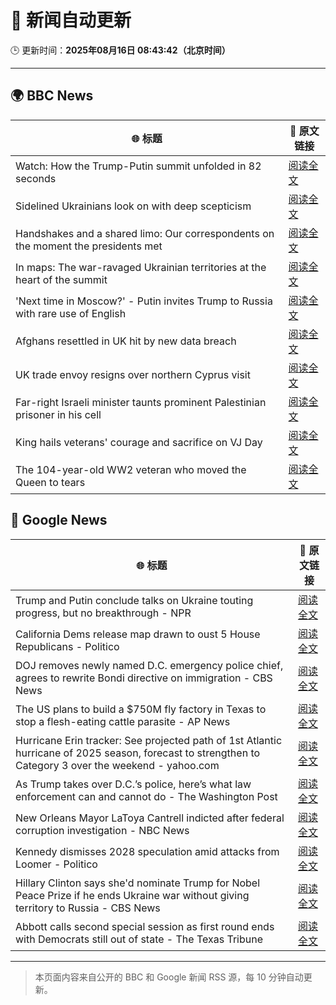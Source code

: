 # 🧠 新闻自动更新

🕒 更新时间：**2025年08月16日 08:43:42（北京时间）**

---

## 🌍 BBC News

| 🌐 标题 | 🔗 原文链接 |
|--------|-------------|
| Watch: How the Trump-Putin summit unfolded in 82 seconds | [阅读全文](https://www.bbc.com/news/videos/c62wdzlnv1do?at_medium=RSS&at_campaign=rss) |
| Sidelined Ukrainians look on with deep scepticism | [阅读全文](https://www.bbc.com/news/articles/cm21l237pkpo?at_medium=RSS&at_campaign=rss) |
| Handshakes and a shared limo: Our correspondents on the moment the presidents met | [阅读全文](https://www.bbc.com/news/videos/crm4dnmy0pgo?at_medium=RSS&at_campaign=rss) |
| In maps: The war-ravaged Ukrainian territories at the heart of the summit | [阅读全文](https://www.bbc.com/news/articles/cgkrn433lk2o?at_medium=RSS&at_campaign=rss) |
| 'Next time in Moscow?' - Putin invites Trump to Russia with rare use of English | [阅读全文](https://www.bbc.com/news/videos/clyrdnlnzyjo?at_medium=RSS&at_campaign=rss) |
| Afghans resettled in UK hit by new data breach | [阅读全文](https://www.bbc.com/news/articles/ce87nyr3evro?at_medium=RSS&at_campaign=rss) |
| UK trade envoy resigns over northern Cyprus visit | [阅读全文](https://www.bbc.com/news/articles/c0j9ezpgq8qo?at_medium=RSS&at_campaign=rss) |
| Far-right Israeli minister taunts prominent Palestinian prisoner in his cell | [阅读全文](https://www.bbc.com/news/articles/cqxg3xg8xyyo?at_medium=RSS&at_campaign=rss) |
| King hails veterans' courage and sacrifice on VJ Day | [阅读全文](https://www.bbc.com/news/articles/c5y0lnzpqjgo?at_medium=RSS&at_campaign=rss) |
| The 104-year-old WW2 veteran who moved the Queen to tears | [阅读全文](https://www.bbc.com/news/articles/c1kzwwk30wro?at_medium=RSS&at_campaign=rss) |

## 📰 Google News

| 🌐 标题 | 🔗 原文链接 |
|--------|-------------|
| Trump and Putin conclude talks on Ukraine touting progress, but no breakthrough - NPR | [阅读全文](https://news.google.com/rss/articles/CBMihAFBVV95cUxNQlFqOVJIb3gtYXVtZUIxNGdkZ0lMMUpwUEN5b3FNN0J3MHhoT0lpaEVsS3BrNlljNjZGeEY5LVN2TW5vLVJJMllUZ0JSVEkwMFloaGtpWmZNa2JYRkJjeUgyMkQ1dzJEN0hCRzdxZ0RXdlluQlNrQlREZHRNMTZtSUNRT1I?oc=5) |
| California Dems release map drawn to oust 5 House Republicans - Politico | [阅读全文](https://news.google.com/rss/articles/CBMirwFBVV95cUxPamRITW9YT1FFUzE5dm5TUmZGVUxDS0Myd0lPM1NKXzJQblQtN1dOM1VuT1had2VnVi1VQk1FODZVcTFDTkUyc3RRM2JZOFhrTFkwZ2s2MGcwVTdVQjJBYzcwb2gtYUpxX1JQblNJMmdSQXVyLWluVmtkeXFoZ3VQdVRTelBNbmhGcUp1eXdBQ1BDN29EN3V6SW5EQ2F5cWU3WUVCX3ExV0g5X3BveHg4?oc=5) |
| DOJ removes newly named D.C. emergency police chief, agrees to rewrite Bondi directive on immigration - CBS News | [阅读全文](https://news.google.com/rss/articles/CBMijwFBVV95cUxPZk1EQ2hkc3FVWklCNzlBSDI0SVdicnJ5QXVETWhRNGdjR2RLOTMwaElmUHNnWUpyVnc0Nk9Wb0Y3QlAwalcyX0pSYkxlaFUxNkk0Wk1IVmdpdTRrV3dwZjY2amVjbHU1RlA1YWw3UDNVaUhrOW9zMUtmbWkxbllkdXBCSUlFdktrMDNzejZ3ONIBlAFBVV95cUxOVjlyNTgwLU5kck1fdkdfVDNwNzg1UjdJaEcxaTdYTlNfSUNCRTFwX0lKQi1NRmpGY1F4STBBOHFlSDJKbGFyc1lsZHc2VTFwSmxNWmdwRTQ4bnNTRXZCWndIVnJrTnExTEQwZW9KdTRnVjNuSTkzQXpRNTdrX1hhZHBWU3lsMjB6M3FocVk0c05hV2Vq?oc=5) |
| The US plans to build a $750M fly factory in Texas to stop a flesh-eating cattle parasite - AP News | [阅读全文](https://news.google.com/rss/articles/CBMiqwFBVV95cUxORHZkQjVBMUFGRGUwV3BjOUVaS2F0OUJ1RFZybFlDOGV2WWpiYlNTOGktWUpULTYtM0xRRU1Mbk9FQzFfNkpiMjdhdDVMZ1RIMTJwQkYyRjM3NGlVQlJ6a3NzRl90XzNhOENhd1lrang1ajV6MXBxN05GeTBjaVNLb1pvWVNkMm1KVlNrSndOaXdoWURLVWtmeXpDbThZc3lOcEpxaTlBbERtdWM?oc=5) |
| Hurricane Erin tracker: See projected path of 1st Atlantic hurricane of 2025 season, forecast to strengthen to Category 3 over the weekend - yahoo.com | [阅读全文](https://news.google.com/rss/articles/CBMipgJBVV95cUxOQUM2VkloZzVTdmlDNkNGc3BWeHA1ZEdDN3YzUWJITjNXbXUtSlFUZkJQaWtLdDMxaExXLTllSElGbFdqSmxiczU4NnFiNWI0RWpPVDVnUGFBcnpmX0lUeVV0RGV3NDRBTGFaNDA1S0lwNkNMcjBDbXpuc0lIOWQ3VFBfNkMweEN0b3ladThMa3g0akk1QmJKVXgydkt0V0NJUFNReFVtNmVzd3F3NmRnTGxDMUJYdEhNYUdyTDlWNUt6RmotcURSZ1lDdnJqUzhad1dKeHJZemNWVW92Nkt5WDBOMFVoUk9sR3dsRUZBQ0N2Nm1wTTVwVGdHX2JiMlpHak40YlJkWHhreXB5d3ZJYmgzVXh6LVZUVVhjb01DOVMxUm94b1E?oc=5) |
| As Trump takes over D.C.’s police, here’s what law enforcement can and cannot do - The Washington Post | [阅读全文](https://news.google.com/rss/articles/CBMilwFBVV95cUxQWjVZRk1aSTFXSnJpeXptWjJlMWVZckJYVGZJdFlfQWpSYTZWdl9VNXY0VTlkZnJNWWhicWM5SzRWVWZHaVd0Tk1yWS1zUHJfakwtV1F3bUMyVnNwUnFoanJjTlBfNVZ3SXUxQ0stSzhJLTd4T2tUWnp2dldzLWMzbWFGeE1VQVBYbVFuVWNPeDNTQV9tODJv?oc=5) |
| New Orleans Mayor LaToya Cantrell indicted after federal corruption investigation - NBC News | [阅读全文](https://news.google.com/rss/articles/CBMiugFBVV95cUxQM1BkSXQ3MlVyY0JybGRKaEcwSGdHYjlrU3ZGZGoxY09KbE1naUQ5OEpxTDVxUDFUdE5URVVNRFZLN0lkMDY0RWJDbF94RU90cDBKZ0I0ekI5X1p5RXlleUhKWW1XNk5WSi1Td2NkMmVXVFlBYUZxb2lGQTVJTFpUSVZoWmNHSWtiRnZHbTd5R0dKV1pjRHVxU0daWkNIdmQ3UnBCUWFCTk1DS0tUZ25VSTNvUjNCakQxbnfSAVZBVV95cUxONlNBZXAyeFRaV1J6NFk2S1BUaGptaHZHUDFMMmhUd3BBQkN4T1UyeEJaMEU4ZVJ4YTBHemxOVFZBVGc2eEhIbXpoTGhMWEd1MkZEdmJpdw?oc=5) |
| Kennedy dismisses 2028 speculation amid attacks from Loomer - Politico | [阅读全文](https://news.google.com/rss/articles/CBMiekFVX3lxTE93Rkc1QUpQVkFiYnpQN2xWLWQzWTFWbFVVaDRuaUVORWpwcVpuREJEZWJEclNYeldLampoVnMwZ3JvMC05eC0yOE02SE1zbVA2WWVvc1FNTnE5a3NrSnQ1eDNJSURiQ1hSbzJ4WWNfNkswaGtMdW1aVTBR?oc=5) |
| Hillary Clinton says she'd nominate Trump for Nobel Peace Prize if he ends Ukraine war without giving territory to Russia - CBS News | [阅读全文](https://news.google.com/rss/articles/CBMiqwFBVV95cUxNTk9vSFF2c09waVZ5UmVXZkZNZ1ZxZ05fVTlfZVF1Y0thUG95b2Z4cVJIMHRrZmQ1b0VZUnowZWEzMnZ3cTFIT09Ga1NMZnB1SlJ2Z2ZLRi1XcWxydGJSRkxNb3c1VFN4V0ljdGNSeTZWYmhrZk9sbTBkZ0I1RGYxNVJ3aWIwU2R5M3c5bmlYdzFpZ2lvRGFRYS04TzVsbnBDWTQ2ZlRjcDl2YjjSAbABQVVfeXFMUDktMFVRWU1xMTlqNzJ0ek56YVdpemdSb3RIUDFSQW1aNGJ3WklBY1BRM3NjYks4bnZBaGM3bXpIdG5JRzRQRzJLVHhoSDJvc3BOU0ZWUndvcjRBN1p4NGx0NVFoX3pVT1QyYXdhQ0QybGZELXVXb1o4S2hvQlZVOVVWRW95THNwenRnTXM3U1E3RC1reWY0ajFwMFZjZTJTZjVZSmt2c3I2TlAwWWlQNWE?oc=5) |
| Abbott calls second special session as first round ends with Democrats still out of state - The Texas Tribune | [阅读全文](https://news.google.com/rss/articles/CBMisAFBVV95cUxQLVVDb1ZHbWVXbTZkUWpqbEZYUjlqTDdQUTZ2NjNNV0w1WWVUNEFIQUR6UGZRNjk1UlNCZlRKVllab2RDTjRaMnB4VWE3ZWFoVTNNZ01ENlh3WG11N193Z3JfZzBkaEd3cVU4VzZCcnJxQ0RVUkZIR21BbG5uTThUcXlubzhWWjRTQ2RNNUdzWkROUHJCZ0hvekxrR0I5N0k2M1lLTlNlX3U2VnZUY0tneA?oc=5) |

---
> 本页面内容来自公开的 BBC 和 Google 新闻 RSS 源，每 10 分钟自动更新。